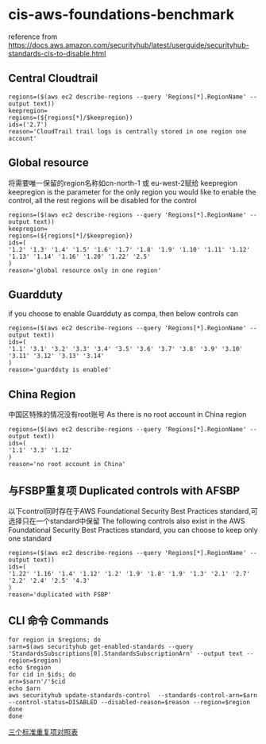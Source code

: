 # cis-aws-foundations-benchmark
reference from https://docs.aws.amazon.com/securityhub/latest/userguide/securityhub-standards-cis-to-disable.html
## Central Cloudtrail
```
regions=($(aws ec2 describe-regions --query 'Regions[*].RegionName' --output text))
keepregion=
regions=(${regions[*]/$keepregion}) 
ids=('2.7')
reason='CloudTrail trail logs is centrally stored in one region one account'
```
## Global resource
将需要唯一保留的region名称如cn-north-1 或 eu-west-2赋给 keepregion
keepregion is the parameter for the only region you would like to enable the control, all the rest regions will be disabled for the control
```
regions=($(aws ec2 describe-regions --query 'Regions[*].RegionName' --output text))
keepregion=
regions=(${regions[*]/$keepregion}) 
ids=(
'1.2' '1.3' '1.4' '1.5' '1.6' '1.7' '1.8' '1.9' '1.10' '1.11' '1.12' '1.13' '1.14' '1.16' '1.20' '1.22' '2.5'
)
reason='global resource only in one region'
```
## Guardduty
if you choose to enable Guardduty as compa, then below controls can 
```
regions=($(aws ec2 describe-regions --query 'Regions[*].RegionName' --output text))
ids=(
'1.1' '3.1' '3.2' '3.3' '3.4' '3.5' '3.6' '3.7' '3.8' '3.9' '3.10' '3.11' '3.12' '3.13' '3.14'
)
reason='guardduty is enabled'
```
## China Region
中国区特殊的情况没有root账号 As there is no root account in China region
```
regions=($(aws ec2 describe-regions --query 'Regions[*].RegionName' --output text))
ids=(
'1.1' '3.3' '1.12' 
)
reason='no root account in China'
```
## 与FSBP重复项 Duplicated controls with AFSBP
以下control同时存在于AWS Foundational Security Best Practices standard,可选择只在一个standard中保留
The following controls also exist in the AWS Foundational Security Best Practices standard, you can choose to keep only one standard
```
regions=($(aws ec2 describe-regions --query 'Regions[*].RegionName' --output text))
ids=(
'1.22' '1.16' '1.4' '1.12' '1.2' '1.9' '1.8' '1.9' '1.3' '2.1' '2.7' '2.2' '2.4' '2.5' '4.3'
)
reason='duplicated with FSBP'
```
## CLI 命令 Commands
```
for region in $regions; do
sarn=$(aws securityhub get-enabled-standards --query 'StandardsSubscriptions[0].StandardsSubscriptionArn' --output text --region=$region)
echo $region
for cid in $ids; do
arn=$sarn'/'$cid
echo $arn
aws securityhub update-standards-control  --standards-control-arn=$arn --control-status=DISABLED --disabled-reason=$reason --region=$region
done
done
```


[三个标准重复项对照表](https://github.com/jessicawyc/securityhub-standard-control-disable#%E4%B8%89%E4%B8%AA%E6%A0%87%E5%87%86%E7%9A%84%E7%9B%B8%E4%BC%BC%E6%88%96%E9%87%8D%E5%A4%8D%E6%9D%A1%E6%AC%BE%E5%AF%B9%E7%85%A7duplicated-or-similar-controls-iin-3-standards)
